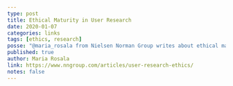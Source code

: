 ```yaml
---
type: post
title: Ethical Maturity in User Research
date: 2020-01-07
categories: links
tags: [ethics, research]
posse: "@maria_rosala from Nielsen Norman Group writes about ethical maturity in user research and their assessment."
published: true
author: Maria Rosala
link: https://www.nngroup.com/articles/user-research-ethics/
notes: false
---
```

